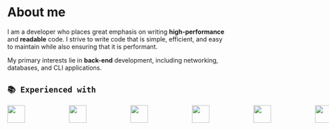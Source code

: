 # About me

I am a developer who places great emphasis on writing **high-performance** and **readable** code. I strive to write code that is simple, efficient, and easy to maintain while also ensuring that it is performant.

My primary interests lie in **back-end** development, including networking, databases, and CLI applications.
<br>

## `📚 Experienced with`
<div style="display:flex; gap: 100px;">
<img width="40" src="https://cdn.jsdelivr.net/gh/devicons/devicon/icons/html5/html5-original.svg" />
<img width="40" src="https://cdn.jsdelivr.net/gh/devicons/devicon/icons/css3/css3-original.svg" />
<img width="40" src="https://cdn.jsdelivr.net/gh/devicons/devicon/icons/javascript/javascript-original.svg" />
<img width="40" src="https://cdn.jsdelivr.net/gh/devicons/devicon/icons/react/react-original.svg" />
<img width="40" src="https://cdn.jsdelivr.net/gh/devicons/devicon/icons/go/go-original-wordmark.svg" />
<img width="40" src="https://cdn.jsdelivr.net/gh/devicons/devicon/icons/rust/rust-plain.svg" />
<img width="40" src="https://cdn.jsdelivr.net/gh/devicons/devicon/icons/mysql/mysql-original-wordmark.svg" />
<img width="40" src="https://cdn.jsdelivr.net/gh/devicons/devicon/icons/git/git-original.svg" />

## `🔧 Familiar with`
<img width="40" src="https://cdn.jsdelivr.net/gh/devicons/devicon/icons/nodejs/nodejs-original.svg" />
<img width="40" src="https://cdn.jsdelivr.net/gh/devicons/devicon/icons/nextjs/nextjs-original-wordmark.svg" />
<img width="40" src="https://cdn.jsdelivr.net/gh/devicons/devicon/icons/tailwindcss/tailwindcss-plain.svg" />
<img width="40" src="https://cdn.jsdelivr.net/gh/devicons/devicon/icons/docker/docker-plain-wordmark.svg" />


          
## `🔎 Have interest in`
<img width="40px" src="https://cdn.jsdelivr.net/gh/devicons/devicon/icons/c/c-original.svg" />&nbsp;
<img width="40px" src="https://cdn.jsdelivr.net/gh/devicons/devicon/icons/zig/zig-original.svg" />&nbsp;
<img width="40px" src="https://cdn.jsdelivr.net/gh/devicons/devicon/icons/redis/redis-original.svg" />&nbsp;
